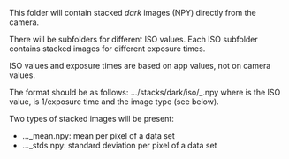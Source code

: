 This folder will contain stacked *dark* images (NPY) directly from the camera.

There will be subfolders for different ISO values. Each ISO subfolder contains stacked images for different exposure times.

ISO values and exposure times are based on app values, not on camera values.

The format should be as follows:
.../stacks/dark/iso<ISO>/<invtime>_<type>.npy
where <ISO> is the ISO value, <invtime> is 1/exposure time and <type> the image type (see below).

Two types of stacked images will be present:
 - ..._mean.npy: mean per pixel of a data set
 - ..._stds.npy: standard deviation per pixel of a data set 
 
